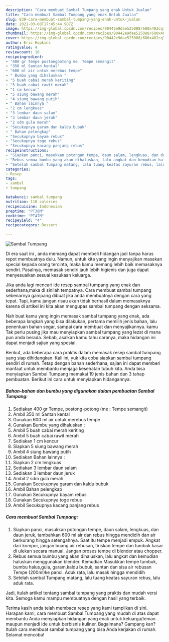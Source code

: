 ```yaml
---
description: "Cara membuat Sambal Tumpang yang enak Untuk Jualan"
title: "Cara membuat Sambal Tumpang yang enak Untuk Jualan"
slug: 839-cara-membuat-sambal-tumpang-yang-enak-untuk-jualan
date: 2021-03-08T17:45:44.987Z
image: https://img-global.cpcdn.com/recipes/90442e9dae525088/680x482cq70/sambal-tumpang-foto-resep-utama.jpg
thumbnail: https://img-global.cpcdn.com/recipes/90442e9dae525088/680x482cq70/sambal-tumpang-foto-resep-utama.jpg
cover: https://img-global.cpcdn.com/recipes/90442e9dae525088/680x482cq70/sambal-tumpang-foto-resep-utama.jpg
author: Eric Hopkins
ratingvalue: 4
reviewcount: 10
recipeingredient:
- "400 gr Tempe postongpotong me  Tempe semangit"
- "350 ml Santan kental"
- "600 ml air untuk merebus tempe"
- " Bumbu yang dihaluskan "
- "5 buah cabai merah keriting"
- "5 buah cabai rawit merah"
- "1 cm kencur"
- "5 siung bawang merah"
- "4 siung bawang putih"
- " Bahan lainnya "
- "2 cm lengkuas"
- "3 lembar daun salam"
- "3 lembar daun jeruk"
- "2 sdm gula merah"
- "Secukupnya garam dan kaldu bubuk"
- " Bahan pelengkap"
- "Secukupnya bayam rebus"
- "Secukupnya toge rebus"
- "Secukupnya kacang panjang rebus"
recipeinstructions:
- "Siapkan panci, masukkan potongan tempe, daun salam, lengkuas, dan daun jeruk, tambahkan 600 ml air dan rebus hingga mendidih dan air berkurang hingga setengahnya. Saat itu tempe menjadi empuk. Angkat dari kompor, jangan buang air rebusan, tiriskan tempe dan tumbuk kasar di ulekan secara manual. Jangan proses tempe di blender atau chopper."
- "Rebus semua bumbu yang akan dihaluskan, lalu angkat dan kemudian haluskan menggunakan blender. Kemudian Masukkan tempe tumbuk, bumbu halus,gula, garam,kaldu bubuk, santan dan sisa air rebusan Tempe (200ml)ke panci. Aduk rata, lalu masak hingga mendidih"
- "Setelah sambal Tumpang matang, lalu tuang keatas sayuran rebus, lalu aduk rata."
categories:
- Resep
tags:
- sambal
- tumpang

katakunci: sambal tumpang 
nutrition: 118 calories
recipecuisine: Indonesian
preptime: "PT38M"
cooktime: "PT47M"
recipeyield: "4"
recipecategory: Dessert

---
```



![Sambal Tumpang](https://img-global.cpcdn.com/recipes/90442e9dae525088/680x482cq70/sambal-tumpang-foto-resep-utama.jpg)

Di era  saat ini , anda memang dapat membeli hidangan jadi tanpa harus repot membuatnya dulu. Namun, untuk kita yang ingin menyajikan masakan special kepada orang tercinta, maka kamu memang lebih baik memasaknya sendiri. Pasalnya, memasak sendiri jauh lebih higienis dan juga dapat menyesuaikan sesuai kesukaan keluarga.

Jika anda lagi mencari ide resep sambal tumpang yang enak dan sederhana,maka di sinilah tempatnya. Cara membuat sambal tumpang  sebenarnya gampang dibuat jika anda membuatnya dengan cara yang tepat. Tapi, kamu jangan risau akan tidak berhasil dalam memasaknya 
karena di artikel ini kita akan mengupas sambal tumpang dengan seksama.  



Nah buat kamu yang ingin memasak sambal tumpang yang enak, ada beberapa langkah yang bisa dilakukan, pertama memilih jenis bahan, lalu penentuan bahan segar, sampai cara membuat dan menyajikannya. kamu Tak perlu pusing jika mau menyiapkan sambal tumpang yang lezat di mana pun anda berada. Sebab, asalkan kamu  tahu caranya, maka hidangan ini dapat menjadi sajian yang spesial.

Berikut, ada beberapa cara praktis  dalam memasak resep sambal tumpang yang siap dihidangkan. Kali ini, yuk kita coba siapkan sambal tumpang sendiri di rumah. Tetap dengan bahan sederhana, sajian ini dapat memberi manfaat untuk membantu menjaga kesehatan tubuh kita. Anda bisa menyiapkan Sambal Tumpang memakai 19 jenis bahan dan 3 tahap pembuatan. Berikut ini cara untuk menyiapkan hidangannya.

<!--inarticleads1-->

##### Bahan-bahan dan bumbu yang digunakan dalam pembuatan Sambal Tumpang:

1. Sediakan 400 gr Tempe, postong-potong (me : Tempe semangit)
1. Ambil 350 ml Santan kental
1. Gunakan 600 ml air untuk merebus tempe
1. Gunakan  Bumbu yang dihaluskan :
1. Ambil 5 buah cabai merah keriting
1. Ambil 5 buah cabai rawit merah
1. Sediakan 1 cm kencur
1. Siapkan 5 siung bawang merah
1. Ambil 4 siung bawang putih
1. Sediakan  Bahan lainnya :
1. Siapkan 2 cm lengkuas
1. Sediakan 3 lembar daun salam
1. Sediakan 3 lembar daun jeruk
1. Ambil 2 sdm gula merah
1. Gunakan Secukupnya garam dan kaldu bubuk
1. Ambil  Bahan pelengkap
1. Gunakan Secukupnya bayam rebus
1. Gunakan Secukupnya toge rebus
1. Ambil Secukupnya kacang panjang rebus




<!--inarticleads2-->

##### Cara membuat Sambal Tumpang:

1. Siapkan panci, masukkan potongan tempe, daun salam, lengkuas, dan daun jeruk, tambahkan 600 ml air dan rebus hingga mendidih dan air berkurang hingga setengahnya. Saat itu tempe menjadi empuk. Angkat dari kompor, jangan buang air rebusan, tiriskan tempe dan tumbuk kasar di ulekan secara manual. Jangan proses tempe di blender atau chopper.
1. Rebus semua bumbu yang akan dihaluskan, lalu angkat dan kemudian haluskan menggunakan blender. Kemudian Masukkan tempe tumbuk, bumbu halus,gula, garam,kaldu bubuk, santan dan sisa air rebusan Tempe (200ml)ke panci. Aduk rata, lalu masak hingga mendidih
1. Setelah sambal Tumpang matang, lalu tuang keatas sayuran rebus, lalu aduk rata.




Jadi, itulah artikel tentang  sambal tumpang  yang praktis dan mudah versi kita. Semoga kamu mampu membuatnya dengan hasil yang terbaik. 

Terima kasih anda telah membaca resep yang kami tampilkan di sini. Harapan kami, cara membuat  Sambal Tumpang yang mudah di atas dapat membantu Anda menyiapkan hidangan yang enak untuk keluarga/teman maupun menjadi ide untuk berbisnis kuliner. Bagaimana? Gampang kan? Itulah cara membuat sambal tumpang yang bisa Anda kerjakan di rumah. Selamat mencoba!

